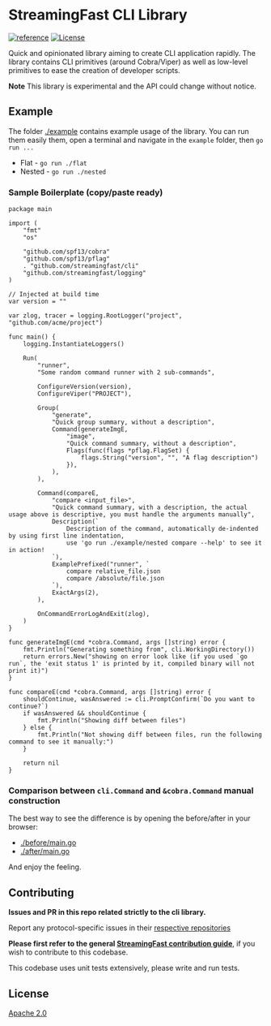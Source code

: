 # StreamingFast CLI Library
[![reference](https://img.shields.io/badge/godoc-reference-5272B4.svg?style=flat-square)](https://pkg.go.dev/github.com/streamingfast/dgrpc)
[![License](https://img.shields.io/badge/License-Apache%202.0-blue.svg)](https://opensource.org/licenses/Apache-2.0)

Quick and opinionated library aiming to create CLI application rapidly. The library contains CLI primitives (around Cobra/Viper) as well as low-level primitives to ease the creation of developer scripts.

**Note** This library is experimental and the API could change without notice.

## Example

The folder [./example](./example) contains example usage of the library. You can run them easily them, open a terminal and navigate in the `example` folder, then `go run ...`

 * Flat - `go run ./flat`
 * Nested - `go run ./nested`

### Sample Boilerplate (copy/paste ready)

```golang
package main

import (
	"fmt"
	"os"

	"github.com/spf13/cobra"
	"github.com/spf13/pflag"
	. "github.com/streamingfast/cli"
	"github.com/streamingfast/logging"
)

// Injected at build time
var version = ""

var zlog, tracer = logging.RootLogger("project", "github.com/acme/project")

func main() {
	logging.InstantiateLoggers()

	Run(
		"runner",
		"Some random command runner with 2 sub-commands",

		ConfigureVersion(version),
		ConfigureViper("PROJECT"),

		Group(
			"generate",
			"Quick group summary, without a description",
			Command(generateImgE,
				"image",
				"Quick command summary, without a description",
				Flags(func(flags *pflag.FlagSet) {
					flags.String("version", "", "A flag description")
				}),
			),
		),

		Command(compareE,
			"compare <input_file>",
			"Quick command summary, with a description, the actual usage above is descriptive, you must handle the arguments manually",
			Description(`
				Description of the command, automatically de-indented by using first line indentation,
				use 'go run ./example/nested compare --help' to see it in action!
			`),
			ExamplePrefixed("runner", `
				compare relative_file.json
				compare /absolute/file.json
			`),
			ExactArgs(2),
		),

		OnCommandErrorLogAndExit(zlog),
	)
}

func generateImgE(cmd *cobra.Command, args []string) error {
	fmt.Println("Generating something from", cli.WorkingDirectory())
	return errors.New("showing on error look like (if you used `go run`, the 'exit status 1' is printed by it, compiled binary will not print it)")
}

func compareE(cmd *cobra.Command, args []string) error {
	shouldContinue, wasAnswered := cli.PromptConfirm(`Do you want to continue?`)
	if wasAnswered && shouldContinue {
		fmt.Println("Showing diff between files")
	} else {
		fmt.Println("Not showing diff between files, run the following command to see it manually:")
	}

	return nil
}
```

### Comparison between `cli.Command` and `&cobra.Command` manual construction

The best way to see the difference is by opening the before/after in your browser:

- [./before/main.go](./before/main.go)
- [./after/main.go](./after/main.go)

And enjoy the feeling.

## Contributing

**Issues and PR in this repo related strictly to the cli library.**

Report any protocol-specific issues in their
[respective repositories](https://github.com/streamingfast/streamingfast#protocols)

**Please first refer to the general
[StreamingFast contribution guide](https://github.com/streamingfast/streamingfast/blob/master/CONTRIBUTING.md)**,
if you wish to contribute to this codebase.

This codebase uses unit tests extensively, please write and run tests.

## License

[Apache 2.0](LICENSE)
